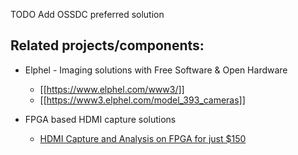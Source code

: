 TODO Add OSSDC preferred solution

## Related projects/components:

- Elphel - Imaging solutions with Free Software & Open Hardware
    - [[https://www.elphel.com/www3/]]
    - [[https://www3.elphel.com/model_393_cameras]]

- FPGA based HDMI capture solutions
    - [HDMI Capture and Analysis on FPGA for just $150](https://medium.com/@mslavescu/hdmi-capture-and-analysis-on-fpga-for-just-150-8b34652b0b0c)